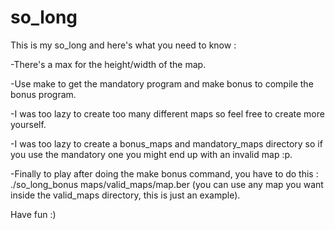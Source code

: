 # so_long
This is my so_long and here's what you need to know :

-There's a max for the height/width of the map.

-Use make to get the mandatory program and make bonus to compile the bonus program.

-I was too lazy to create too many different maps so feel free to create more yourself.

-I was too lazy to create a bonus_maps and mandatory_maps directory so if you use the mandatory one you might end up with an invalid map :p.

-Finally to play after doing the make bonus command, you have to do this : ./so_long_bonus maps/valid_maps/map.ber (you can use any map you want inside the valid_maps directory, this is just an example).

Have fun :)
